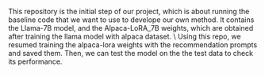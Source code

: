 This repository is the initial step of our project, which is about running the baseline code that we want to use to develope our own method. It contains the Llama-7B model, and the Alpaca-LoRA_7B weights, which are obtained after training the llama model with alpaca dataset. \\
Using this repo, we resumed training the alpaca-lora weights with the recommendation prompts and saved them. Then, we can test the model on the the test data to check its performance.
